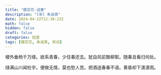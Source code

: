 ```yaml
---
title: "蝶恋花·送春"
description: "[宋] 朱淑真"
date: 2024-04-22T12:38:23Z
math: false
hidden: false
draft: false
categories: 拾遗
tags: [蝶恋花, 朱淑真, 宋词]
---
```


楼外垂杨千万缕。欲系青春，少住春还去。犹自风前飘柳絮。随春且看归何处。

绿满山川闻杜宇。便做无情，莫也愁人苦。把酒送春春不语。黄昏却下潇潇雨。
